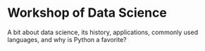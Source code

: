 # Workshop of Data Science 
A bit about data science, its history, applications, commonly used languages, and why is Python a favorite? 
